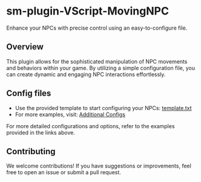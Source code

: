 # sm-plugin-VScript-MovingNPC

Enhance your NPCs with precise control using an easy-to-configure file.

## Overview

This plugin allows for the sophisticated manipulation of NPC movements and behaviors within your game. By utilizing a simple configuration file, you can create dynamic and engaging NPC interactions effortlessly.

## Config files

- Use the provided template to start configuring your NPCs: [template.txt](https://github.com/srcdslab/sm-plugin-VScript-MovingNPC/addons/sourcemod/configs/template.txt)
- For more examples, visit: [Additional Configs](https://github.com/NiDE-gg/ZE-Configs/tree/master/cstrike/addons/sourcemod/configs/movingnpc)

For more detailed configurations and options, refer to the examples provided in the links above.

## Contributing
We welcome contributions! If you have suggestions or improvements, feel free to open an issue or submit a pull request.